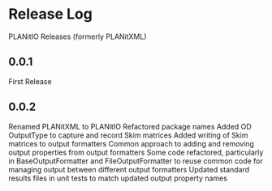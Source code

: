 # Release Log

PLANitIO  Releases (formerly PLANitXML)

## 0.0.1

First Release

## 0.0.2

Renamed PLANitXML to PLANitIO
Refactored package names 
Added OD OutputType to capture and record Skim matrices
Added writing of Skim matrices to output formatters
Common approach to adding and removing output properties from output formatters
Some code refactored, particularly in BaseOutputFormatter and FileOutputFormatter to reuse common code for managing output between different output formatters
Updated standard results files in unit tests to match updated output property names